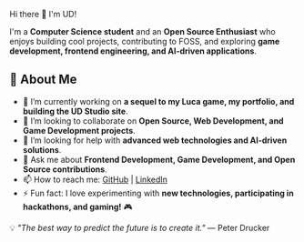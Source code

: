 Hi there 👋 I'm UD!

I'm a **Computer Science student** and an **Open Source Enthusiast** who enjoys building cool projects, contributing to FOSS, and exploring **game development, frontend engineering, and AI-driven applications**.

## 🚀 About Me

- 🔭 I’m currently working on **a sequel to my Luca game, my portfolio, and building the UD Studio site**.    
- 👯 I’m looking to collaborate on **Open Source, Web Development, and Game Development projects**.  
- 🤔 I’m looking for help with **advanced web technologies and AI-driven solutions**.  
- 💬 Ask me about **Frontend Development, Game Development, and Open Source contributions**.  
- 📫 How to reach me: [GitHub](https://github.com/udhayasankar0) | [LinkedIn](https://www.linkedin.com/in/udhayasankar1/)  
- ⚡ Fun fact: I love experimenting with **new technologies, participating in hackathons, and gaming!** 🎮  

💡 *"The best way to predict the future is to create it."* — Peter Drucker
